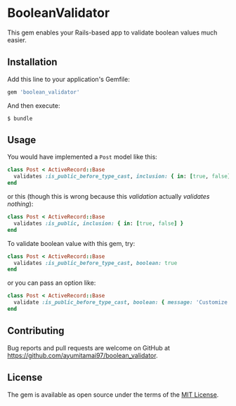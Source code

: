 # BooleanValidator

This gem enables your Rails-based app to validate boolean values much easier.


## Installation

Add this line to your application's Gemfile:

```ruby
gem 'boolean_validator'
```

And then execute:

    $ bundle


## Usage

You would have implemented a `Post` model like this:

```ruby
class Post < ActiveRecord::Base
  validates :is_public_before_type_cast, inclusion: { in: [true, false] }
end
```

or this (though this is wrong because this *validation* actually *validates nothing*):

```ruby
class Post < ActiveRecord::Base
  validates :is_public, inclusion: { in: [true, false] }
end
```


To validate boolean value with this gem, try:

```ruby
class Post < ActiveRecord::Base
  validates :is_public_before_type_cast, boolean: true
end
```

or you can pass an option like:

```ruby
class Post < ActiveRecord::Base
  validate :is_public_before_type_cast, boolean: { message: 'Customize your error message' }
end
```


## Contributing

Bug reports and pull requests are welcome on GitHub at https://github.com/ayumitamai97/boolean_validator.

## License

The gem is available as open source under the terms of the [MIT License](https://opensource.org/licenses/MIT).
